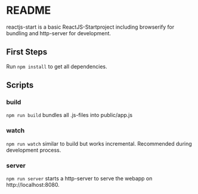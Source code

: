 # README

reactjs-start is a basic ReactJS-Startproject including browserify for bundling and http-server for development.

## First Steps
Run `npm install` to get all dependencies.

## Scripts
### build
`npm run build` bundles all .js-files into public/app.js

### watch
`npm run watch` similar to build but works incremental. Recommended during development process.

### server
`npm run server` starts a http-server to serve the webapp on http://localhost:8080.